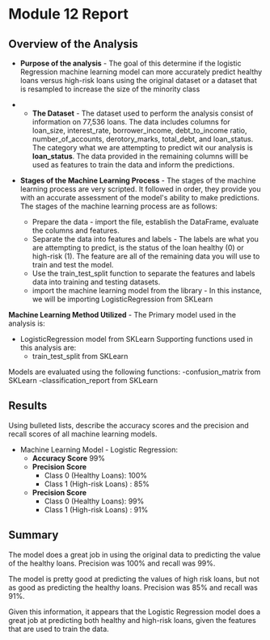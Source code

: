 # Module 12 Report 

## Overview of the Analysis

* **Purpose of the analysis** - The goal of this determine if the logistic Regression machine learning model can more accurately predict healthy loans versus high-risk loans using the original dataset or a dataset that is resampled to increase the size of the minority class

* - **The Dataset** - The dataset used to perform the analysis consist of information on 77,536 loans. The data includes columns for loan_size, interest_rate, borrower_income, debt_to_income ratio, number_of_accounts, derotory_marks, total_debt, and loan_status. The category what we are attempting to predict wit our analysis is **loan_status**. The data provided in the remaining columns willl be used as features to train the data and inform the predictions. 
*  **Stages of the Machine Learning Process**  - The stages of the machine learning process are very scripted. It followed in order, they provide you with an accurate assessment of the model's ability to make predictions. The stages of the machine learning process are as follows: 
	* Prepare the data -  import the file, establish the DataFrame, evaluate the columns and features. 
	* Separate the data into features and labels - The labels are what you are attempting to predict, is the status of the loan healthy (0) or high-risk (1). The feature are all of the remaining data you will use to train and test the model. 
	* Use the train_test_split function to separate the features and labels data into training and testing datasets. 
	* import the machine learning model from the library - In this instance, we will be importing LogisticRegression from SKLearn

**Machine Learning Method Utilized** - 
The Primary model used in the analysis is: 
* LogisticRegression model from SKLearn 
Supporting functions used in this analysis are: 
	- train_test_split from SKLearn
	
Models are evaluated using the following functions: 
-confusion_matrix from SKLearn
-classification_report from SKLearn

	

## Results

Using bulleted lists, describe the accuracy scores and the precision and recall scores of all machine learning models.

* Machine Learning Model - Logistic Regression: 
    * **Accuracy Score** 99% 
    * **Precision Score** 
	    * Class 0 (Healthy  Loans): 100% 
	    * Class 1 (High-risk Loans) : 85%
	 * **Precision Score** 
	    * Class 0 (Healthy  Loans): 99% 
	    * Class 1 (High-risk Loans) : 91%

## Summary

The model does a great job in using the original data to predicting the value of the healthy loans. Precision was 100% and recall was 99%.
 
 The model is pretty good at predicting the values of high risk loans, but not as good as predicting the healthy loans. Precision was 85% and recall was 91%. 

Given this information, it appears that the Logistic Regression model does a great job at predicting both healthy and high-risk loans, given the features that are used to train the data. 

